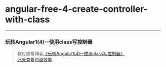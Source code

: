 # angular-free-4-create-controller-with-class        
---
### 玩转Angular1(4)--使用class写控制器               

> 教程查看博客[《玩转Angular1(4)--使用class写控制器》](https://godbasin.github.io/2017/02/19/angular-free-4-create-controller-with-class/)                               
> [此处查看页面效果](http://ok2o5vt7c.bkt.clouddn.com/angular-free-4-create-controller-with-class/index.html)
